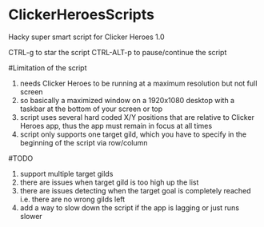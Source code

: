 # ClickerHeroesScripts
Hacky super smart script for Clicker Heroes 1.0

CTRL-g     to star the script
CTRL-ALT-p to pause/continue the script

#Limitation of the script
1. needs Clicker Heroes to be running at a maximum resolution but not full screen
2. so basically a maximized window on a 1920x1080 desktop with a taskbar at the bottom of your screen or top
3. script uses several hard coded X/Y positions that are relative to Clicker Heroes app, thus the app must remain in focus at all times
4. script only supports one target gild, which you have to specify in the beginning of the script via row/column
 
#TODO
1. support multiple target gilds
2. there are issues when target gild is too high up the list
3. there are issues detecting when the target goal is completely reached i.e. there are no wrong gilds left
4. add a way to slow down the script if the app is lagging or just runs slower
